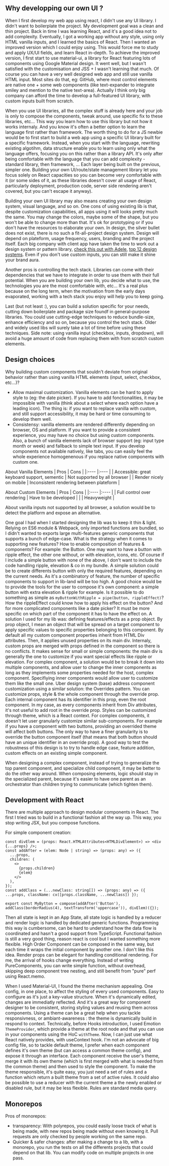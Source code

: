 ## Why developping our own UI ?

When I first develop my web app using react, I didn't use any UI library. I didn't want to boilerplate the project. My development goal was a clean and thin project. Back in time I was learning React, and it's a good idea not to add complexity. Eventually, I got a working app without any style, using only HTML vanilla inputs, and I learned the basics of React.
Then I wanted an improved version which I could enjoy using. This would force me to study and apply UX/UI fields, and learn React in-depth. To achieve the improved version, I first start to use material-ui, a library for React featuring lots of components using Google Material design. It went well, but I wasn't satisfied with the customisation and JSS + I wasn't learning that much. Of course you can have a very well designed web app and still use vanilla HTML input. Most sites do that, eg: GitHub, where most control elements are native one + some web components (like text-expander to integrate smiley and mention to the native text-area). Actually I think only big company can afford the time to develop a full-featured UI library, with custom inputs built from scratch.

When you use UI libraries, all the complex stuff is already here and your job is only to compose the components, tweak around, use specific fix to these libraries, etc... This way you learn how to use this library but not how it works internaly. And you know it's often a better option to learn the language first rather than framework. The worth thing to do for a JS newbie would be to first start to build a web app using a specific UI library built for a specific framework. Instead, when you start with the language, rewriting existing algotihm, data structure enable you to learn using only what the language offers, focusing you on this rather than a library API. It's only after being comfortable with the language that you can add complexity - standard library, then framework, ... Each layer being built on the previous, simpler one. Building your own UI/route/state management library let you focus solely on React capacities so you can become very comfortable with it (or some sides of it, as these libraries doesn't cover all usage of React, particularly deployment, production code, server side rendering aren't covered, but you can't escape it anyway).

Building your own UI library may also means creating your own design system, visual language, and so on. One cons of using existing lib is that, despite customization capabilities, all apps using it will looks pretty much the same. You may change the colors, maybe some of the shape, but you won't be able to change more than that. It's ok for prototyping or if you don't have the resources to elaborate your own. In design, the silver bullet does not exist, there is no such a fit-all-project design system. Design will depend on plateform, usage frequency, users, branding and the project itself. Each big company with client app have taken the time to work out a design system or pattern library, [check this out with Adele](https://adele.uxpin.com/), [top 12 design systems](https://enonic.com/blog/top-12-design-systems). Even if you don't use custom inputs, you can still make it shine your brand aura.

Another pros is controlling the tech stack. Libraries can come with their dependencies that we have to integrate in order to use them with their full potential. When you are building your own lib, you decide what to use, the technologies you are the most comfortable with, etc... It's a real plus because on the long term, when the motivation from the early days evaporated, working with a tech stack you enjoy will help you to keep going.

Last (but not least :), you can build a solution specific for your needs, cutting down boilerplate and package size foundf in general-purpose libraries. You could use cutting-edge techniques to reduce bundle-size, enhance efficiency and so on, because you control the tech stack. Older and widely used libs will surely take a lot of time before using these techniques. Side note: using vanilla input (checkbox, inputs, dropdown), will avoid a huge amount of code from replacing them with from scratch custom elements.

## Design choices

Why building custom components that souldn't deviate from original behavior rather than using vanilla HTML elements (input, select, checkbox, etc...)?

- Allow maximal customization. Vanilla elements can be hard to apply style to (eg: the date picker). If you have to add fonctionalities, it may be impossible with vanilla (think about a select where each option have a leading icon). The thing is: if you want to replace vanilla with custom, and still support accessibility, it may be hard or time consuming to develop them well.
- Consistensy: vanilla elements are rendered differently depending on browser, OS and platform. If you want to provide a consistent experience, you may have no choice but using custom components. Also, a bunch of vanilla elements lack of browser support (eg: input type month or week) and fallback to simple text input. If you develop components not available natively, like tabs, you can easily feel the whole experience homogenenous if you replace native components with custom one.

About Vanilla Elements
| Pros | Cons |
|:---- |:---- |
| Accessible: great keyboard support, sementic | Not supported by all browser |
| Render nicely on mobile | Inconsistent rendering between plateform |

About Custom Elements
| Pros | Cons |
|:---- |:---- |
| Full control over rendering | Have to be developed |
| | Heavyweight |

About vanilla inputs not supported by all browser, a solution would be to detect the platform and expose an alternative.

One goal I had when I started designing the lib was to keep it thin & light. Relying on ES6 module & Webpack, only imported functions are bundled, so I didn't wanted to exports large multi-features generic components that supports a bunch of edge-case. What is the strategy when it comes to supporting new features? How to enable composition of features & components? For example: the Button. One may want to have a button with ripple effect, the other one without, or with elevation, icons, etc. Of course if I include a simple button with none of the above, I don't want to include the code handling ripple, elevation & co in my bundle. A simple solution could be to create differents button with only the required features, depending on the current needs. As it's a combinatory of feature, the number of specific components to support in lib-land will be too high. A good choice would be to provide the tools for the user to compose it's own component: a simple button with extra elevation & ripple for example. Is it possible to do something as simple as `myButtonWithRipple = pipe(button, rippleEffect)`? How the rippleEffect could know how to apply his effect on the button? And for more complicated components like a date picker? It must be more specific on which part of the component it has to have the effect on. A solution I used for my lib was: defining features/effects as a prop object. By prop object, I mean an object that will be spread on a target component to apply specific values to specific properties belonging to this component. By default all my custom component properties inherit from HTML Div attributes. Then, it applies unused properties on its main div. Internaly, custom props are merged with props defined in the component so there is no conflicts. It makes sense for small or simple components: the main div is generally the one to customize if you want special effects like ripple or elevation. For complex component, a solution would be to break it down into multiple components, and allow user to change the inner components as long as they implements some properties needed for the host, complex component. Specifiying inner components would allow user to customize them like the small one. Uber design system (base) address component customization using a similar solution: the Overrides pattern. You can customize props, style & the whole component through the override prop. Each internal component has its identifier in this prop, even the root component. In my case, as every components inherit from Div attributes, it's not useful to add root in the override prop. Styles can be customized through theme, which is a React context. For complex components, it doesn't let user granularly customize similar sub-components. For example if you have a component with two buttons, providing an overrided theme will affect both buttons. The only way to have a finer granularity is to override the button component itself (that means that both button should have an unique identifier in an override prop). A good way to test the robustness of this design is to try to handle edge case, feature addition, custom effects on an existing simple component.

When designing a complex component, instead of trying to generalize the top parent component, and specialize child component, it may be better to do the other way around. When composing elements, logic should stay in the specialized parent, because it's easier to have one parent as an orchestrator than children trying to communicate (which tighten them).

## Development with React

There are multiple approach to design modular components in React. The first I tried was to build in a functional fashion all the way up. This way, you stop writing JSX, but you compose functions.

For simple component creation:

```tsx
const divElem = (props: React.HTMLAttributes<HTMLDivElement>) => <div {...props} />;
const addAfter = (elem: Node | string) => (props: any) => ({
  ...props,
  children: (
    <>
      {props.children}
      {elem}
    </>
  ),
});
const addClass = (...newClass: string[]) => (props: any) => ({ ...props, className: cx([props.className, ...newClass]) });

export const MyBytton = compose(addAfter('Button'), addClass(borderRadius(4), textTransform('uppercase')), divElem)({});
```

Then all state is kept in an App State, all state logic is handled by a reducer and render logic is handled by dedicated generic functions. Programming this way is cumbersome, can be hard to understand how the data flow is coordinated and hasn't a good support from TypeScript. Functional fashion is still a very good thing, reason react is cool but I wanted something more flexible.
High Order Component can be composed in the same way, but each time it wraps the initial component by another one. I don't like this idea.
Render props can be elegant for handling conditional rendering. For me, the arrival of hooks change everything. Instead of writing PureComponents, you can write simple function, without overhead, skipping deep component tree nesting, and still benefit from "pure" perf using React.memo.

When I used Material-UI, I found the theme mechanism appealing. One config, in one place, to affect the styling of every used components. Easy to configure as it's just a key-value structure. When it's dynamically edited, changes are immediatly reflected. And it's a great way for component designer to be consistent, storing styling values and reusing them across components. Using a theme can be a great help when you tackle responsivness, or ambiant-awareness : the theme is dynamically build in respond to context. Technically, before Hooks introduction, I used Emotion `ThemeProvider`, which provide a theme at the root node and that you can use in your components using the HoC `withTheme`. Now, I can just use what React natively provides, with useContext hook. I'm not an advocate of big config file, so to tackle default theme, I prefer when each component defines it's own theme (but can access a common theme config), and expose it through an interface. Each component receive the user's theme, merge it with its own theme (which is first merged with what is needed from the common theme) and then used to style the component. To make the theme responsible, it's quite easy, you just need a set of rules and a function which return a built theme from a set of active rules. It could also be possible to use a reducer with the current theme a the newly enabled or disabled rule, but it may be less flexible. Rules are standard media query.

## Monorepos

Pros of monorepos:

- transparency: With polyrepos, you could easily loose track of what is being made, with new repos being made without even knowing it. Pull requests are only checked by people working on the same repo.
- Quicker & safer changes: after making a change to a lib, with a monorepo, you run the tests on all the differents projects that could depend on that lib. You can modify code on multiple projects in one pass.
